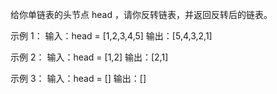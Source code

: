 给你单链表的头节点 head ，请你反转链表，并返回反转后的链表。
 

示例 1：
输入：head = [1,2,3,4,5]
输出：[5,4,3,2,1]


示例 2：
输入：head = [1,2]
输出：[2,1]

示例 3：
输入：head = []
输出：[]
 